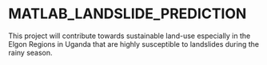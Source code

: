 # MATLAB_LANDSLIDE_PREDICTION
This project will contribute towards sustainable land-use especially in the Elgon Regions in Uganda that are highly susceptible to landslides during the rainy season.
